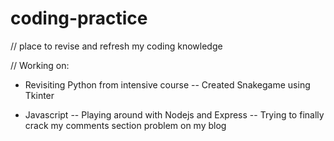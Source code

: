 # coding-practice

// place to revise and refresh my coding knowledge

// Working on:

- Revisiting Python from intensive course
  -- Created Snakegame using Tkinter

- Javascript
  -- Playing around with Nodejs and Express
  -- Trying to finally crack my comments section problem on my blog

